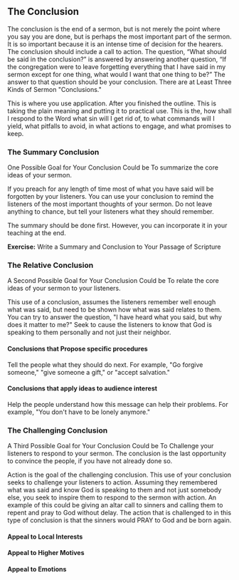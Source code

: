 ## The Conclusion

The conclusion is the end of a sermon, but is not merely the point where you say you are done, but is perhaps the most important part of the sermon. It is so important because it is an intense time of decision for the hearers. The conclusion should include a call to action. The question, “What should be said in the conclusion?” is answered by answering another question, “If the congregation were to leave forgetting everything that I have said in my sermon except for one thing, what would I want that one thing to be?” The answer to that question should be your conclusion. There are at Least Three Kinds of Sermon "Conclusions."

This is where you use application. After you finished the outline. This is taking the plain meaning and putting it to practical use. This is the, how shall I respond to the Word what sin will I get rid of, to what commands will I yield, what pitfalls to avoid, in what actions to engage, and what promises to keep.

### The Summary Conclusion

One Possible Goal for Your Conclusion Could be To summarize the core ideas of your sermon.

If you preach for any length of time most of what you have said will be forgotten by your listeners. You can use your conclusion to remind the listeners of the most important thoughts of your sermon. Do not leave anything to chance, but tell your listeners what they should remember.

The summary should be done first. However, you can incorporate it in your teaching at the end.

**Exercise:** Write a Summary and Conclusion to Your Passage of Scripture

### The Relative Conclusion

A Second Possible Goal for Your Conclusion Could be To relate the core ideas of your sermon to your listeners.

This use of a conclusion, assumes the listeners remember well enough what was said, but need to be shown how what was said relates to them. You can try to answer the question, "I have heard what you said, but why does it matter to me?" Seek to cause the listeners to know that God is speaking to them personally and not just their neighbor.

#### Conclusions that Propose specific procedures

Tell the people what they should do next. For example, "Go forgive someone," "give someone a gift," or "accept salvation."

#### Conclusions that apply ideas to audience interest

Help the people understand how this message can help their problems. For example, "You don't have to be lonely anymore."

### The Challenging Conclusion

A Third Possible Goal for Your Conclusion Could be To Challenge your listeners to respond to your sermon. The conclusion is the last opportunity to convince the people, if you have not already done so.

Action is the goal of the challenging conclusion. This use of your conclusion seeks to challenge your listeners to action. Assuming they remembered what was said and know God is speaking to them and not just somebody else, you seek to inspire them to respond to the sermon with action. An example of this could be giving an altar call to sinners and calling them to repent and pray to God without delay. The action that is challenged to in this type of conclusion is that the sinners would PRAY to God and be born again.

#### Appeal to Local Interests

#### Appeal to Higher Motives

#### Appeal to Emotions

